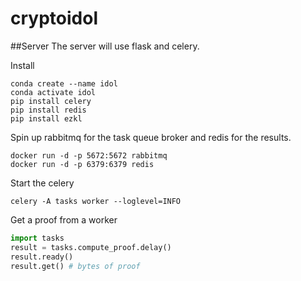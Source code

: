 # cryptoidol


##Server
The server will use flask and celery. 


Install
```
conda create --name idol
conda activate idol
pip install celery
pip install redis
pip install ezkl
```

Spin up rabbitmq for the task queue broker and redis for the results.
```
docker run -d -p 5672:5672 rabbitmq
docker run -d -p 6379:6379 redis
```

Start the celery

```
celery -A tasks worker --loglevel=INFO
```

Get a proof from a worker
```python
import tasks
result = tasks.compute_proof.delay()
result.ready()
result.get() # bytes of proof
```